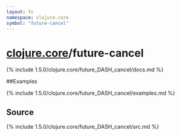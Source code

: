 ```yaml
---
layout: fn
namespace: clojure.core
symbol: "future-cancel"
---
```


# [clojure.core](../)/future-cancel

{% include 1.5.0/clojure.core/future_DASH_cancel/docs.md %}

##Examples

{% include 1.5.0/clojure.core/future_DASH_cancel/examples.md %}
## Source
{% include 1.5.0/clojure.core/future_DASH_cancel/src.md %}

